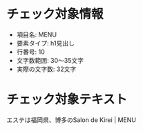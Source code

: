 # チェック対象情報

- 項目名: MENU
- 要素タイプ: h1見出し
- 行番号: 10
- 文字数範囲: 30～35文字
- 実際の文字数: 32文字

# チェック対象テキスト

エステは福岡県、博多のSalon de Kirei | MENU